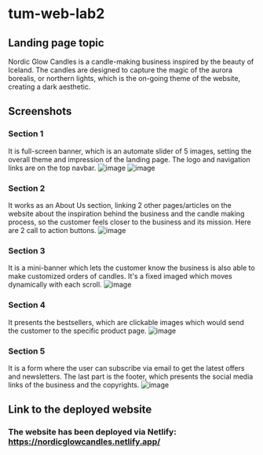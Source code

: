 # tum-web-lab2 
## Landing page topic
Nordic Glow Candles is a candle-making business inspired by the beauty of Iceland. The candles are designed to capture the magic of the aurora borealis, or northern lights, which is the on-going theme of the website, creating a dark aesthetic. 

## Screenshots
### Section 1 
It is full-screen banner, which is an automate slider of 5 images, setting the overall theme and impression of the landing page. The logo and navigation links are on the top navbar. 
![image](https://github.com/user-attachments/assets/4dc35aba-53a9-4f62-ac92-29f55dfde6ec)
![image](https://github.com/user-attachments/assets/7ee508f0-0228-4541-81b6-67578c199e56)



### Section 2 
It works as an About Us section, linking 2 other pages/articles on the website about the inspiration behind the business and the candle making process, so the customer feels closer to the business and its mission. Here are 2 call to action buttons. 
![image](https://github.com/user-attachments/assets/dfea2925-7391-49e3-8f55-56b935029c71)

### Section 3 
It is a mini-banner which lets the customer know the business is also able to make customized orders of candles. It's a fixed imaged which moves dynamically with each scroll. 
![image](https://github.com/user-attachments/assets/c9bae1d6-6ece-4c08-b278-2f5bfa6c26ae)

### Section 4 
It presents the bestsellers, which are clickable images which would send the customer to the specific product page. 
![image](https://github.com/user-attachments/assets/24b7744d-8441-46ea-8298-b22068f35eb1)

### Section 5
It is a form where the user can subscribe via email to get the latest offers and newsletters. The last part is the footer, which presents the social media links of the business and the copyrights. 
![image](https://github.com/user-attachments/assets/fc24a818-0a57-4cbc-a8fb-f5f6a230dfb1)

## Link to the deployed website
### The website has been deployed via Netlify: https://nordicglowcandles.netlify.app/
